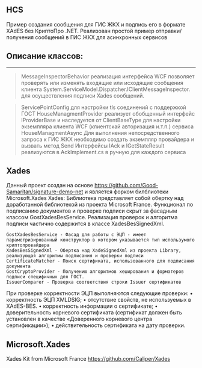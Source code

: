 ## HCS
Пример создания сообщения для ГИС ЖКХ и подпись его в формате  XAdES без КриптоПро .NET.
Реализован простой пример отправки/получения сообщений в ГИС ЖКХ для асинхронных сервисов
## Описание классов:
***
>MessageInspectorBehavior реализация интерфейса WCF позволяет проверять или изменять входящие или исходящие сообщения клиента System.ServiceModel.Dispatcher.IClientMessageInspector.
для осуществления подписи Xades сообщений.

>ServicePointConfig для настройки tls соединений с поддержкой ГОСТ 
>HouseManagmentProvider реализует обобщенный интерфейс IProviderBase и наследуется от ClientBaseType для настройки экземпляра клиента WCF (клиентскай авторизация и.т.п.) сервиса HouseManagmentAsync
Для выполнения непосредственного запроса к ГИС ЖКХ необходимо создать экземпляр провайдера и вызвать метод Send
Интерфейсы IAck и IGetStateResult реализуются в AckImplement.cs в ручную для каждого сервиса

## Xades
Данный проект создан на основе https://github.com/Good-Samaritan/signature-demo-net и является форком билблиотеки Microsoft.Xades 
Xades: Библиотека представляет собой обертку над доработанной библиотекой из проекта Microsoft France.
Функционал по подписанию документов и проверке подписи скрыт за фасадным классом GostXadesBesService. 
Реализация проверок и алгоритма подписи частично содержится в классе XadesBesSignedXml. 
```
GostXadesBesService - Фасад для работы с ЭЦП - имеет параметризированный конструктор в котором указывается тип использумого криптопровайдера
XadesBesSignedXml - Обертка над XadeSignedXml из проекта Library, реализующая алгоритмы подписания и проверки подписи
CertificateMatcher - Поиск сертификата, использованного для подписания документа
GostCryptoProvider - Получению алгоритмов хеширования и форматеров подписи специфичных для ГОСТ.
IssuerComparer - Проверка соответствия строки Issuer сертификатов
```
При проверке корректности ЭЦП выполняются следующие проверки:
•	корректность ЭЦП XMLDSIG;
•	отсутствие свойств, не используемых в XAdES-BES.
•	корректность информации о сертификате;
•	доверительность корневого сертификата (сертификат должен быть установлен в качестве «Доверенного корневого центра сертификации»);
•	действительность сертификата на дату проверки.

## Microsoft.Xades
Xades Kit from Microsoft France https://github.com/Caliper/Xades


